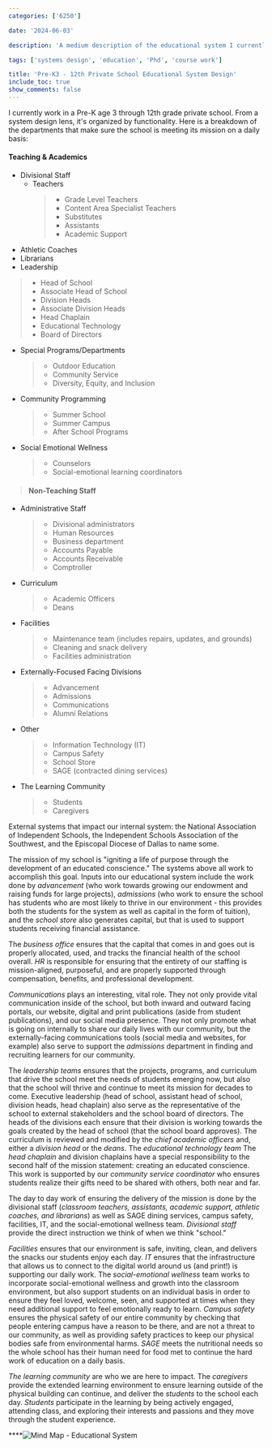 ```yaml
---
categories: ['6250']

date: '2024-06-03'

description: 'A medium description of the educational system I currently work in.'

tags: ['systems design', 'education', 'Phd', 'course work']

title: 'Pre-K3 - 12th Private School Educational System Design'
include_toc: true
show_comments: false
---
```


I currently work in a Pre-K age 3 through 12th grade private school. From a system design lens, it's organized by functionality. Here is a breakdown of the departments that make sure the school is meeting its mission on a daily basis:

#### Teaching & Academics
- Divisional Staff
  - Teachers
    > - Grade Level Teachers
    > - Content Area Specialist Teachers
    > - Substitutes
    > - Assistants
    > - Academic Support
 - Athletic Coaches
 - Librarians
 - Leadership
  > - Head of School
  > - Associate Head of School
  > - Division Heads
  > - Associate Division Heads
  > - Head Chaplain
  > - Educational Technology
  > - Board of Directors
- Special Programs/Departments
  > - Outdoor Education
  > - Community Service
  > - Diversity, Equity, and Inclusion
- Community Programming
  > - Summer School
  > - Summer Campus
  > - After School Programs
- Social Emotional Wellness
  > - Counselors
  > - Social-emotional learning coordinators

> #### Non-Teaching Staff
- Administrative Staff
  > - Divisional administrators
  > - Human Resources
  > - Business department
  > - Accounts Payable
  > - Accounts Receivable
  > - Comptroller
- Curriculum
  > - Academic Officers
  > - Deans
- Facilities
  > - Maintenance team (includes repairs, updates, and grounds)
  > - Cleaning and snack delivery
  > - Facilities administration
- Externally-Focused Facing Divisions
  > - Advancement
  > - Admissions
  > - Communications
  > - Alumni Relations
- Other
  > - Information Technology (IT)
  > - Campus Safety
  > - School Store
  > - SAGE (contracted dining services)
- The Learning Community
  > - Students
  > - Caregivers

External systems that impact our internal system: the National Association of Independent Schools, the Independent Schools Association of the Southwest, and the Episcopal Diocese of Dallas to name some.

The mission of my school is "igniting a life of purpose through the development of an educated conscience." The systems above all work to accomplish this goal. Inputs into our educational system include the work done by *advancement* (who work towards growing our endowment and raising funds for large projects), *admissions* (who work to ensure the school has students who are most likely to thrive in our environment - this provides both the students for the system as well as capital in the form of tuition), and the *school store* also generates capital, but that is used to support students receiving financial assistance.

The *business office* ensures that the capital that comes in and goes out is properly allocated, used, and tracks the financial health of the school overall. *HR* is responsible for ensuring that the entirety of our staffing is mission-aligned, purposeful, and are properly supported through compensation, benefits, and professional development.

*Communications* plays an interesting, vital role. They not only provide vital communication inside of the school, but both inward and outward facing portals, our website, digital and print publications (aside from student publications), and our social media presence. They not only promote what is going on internally to share our daily lives with our community, but the externally-facing communications tools (social media and websites, for example) also serve to support the *admissions* department in finding and recruiting learners for our community.

The *leadership teams* ensures that the projects, programs, and curriculum that drive the school meet the needs of students emerging now, but also that the school will thrive and continue to meet its mission for decades to come. Executive leadership (head of school, assistant head of school, division heads, head chaplain) also serve as the representative of the school to external stakeholders and the school board of directors. The heads of the divisions each ensure that their division is working towards the goals created by the head of school (that the school board approves). The curriculum is reviewed and modified by the *chief academic officers* and, either a *division head* or the *deans*. The *educational technology team* The *head chaplain* and division chaplains have a special responsibility to the second half of the mission statement: creating an educated conscience. This work is supported by our *community service coordinator* who ensures students realize their gifts need to be shared with others, both near and far.

The day to day work of ensuring the delivery of the mission is done by the divisional staff (*classroom teachers, assistants, academic support, athletic coaches, and librarians*) as well as SAGE dining services, campus safety, facilities, IT, and the social-emotional wellness team. *Divisional staff* provide the direct instruction we think of when we think "school."

*Facilities* ensures that our environment is safe, inviting, clean, and delivers the snacks our students enjoy each day. *IT* ensures that the infrastructure that allows us to connect to the digital world around us (and print!) is supporting our daily work. The *social-emotional wellness* team works to incorporate social-emotional wellness and growth into the classroom environment, but also support students on an individual basis in order to ensure they feel loved, welcome, seen, and supported at times when they need additional support to feel emotionally ready to learn. *Campus safety* ensures the physical safety of our entire community by checking that people entering campus have a reason to be there, and are not a threat to our community, as well as providing safety practices to keep our physical bodies safe from environmental harms. *SAGE* meets the nutritional needs so the whole school has their human need for food met to continue the hard work of education on a daily basis.

*The learning community* are who we are here to impact. The *caregivers* provide the extended learning environment to ensure learning outside of the physical building can continue, and deliver the *students* to the school each day. *Students* participate in the learning by being actively engaged, attending class, and exploring their interests and passions and they move through the student experience.

****![Mind Map - Educational System](https://github.com/meganblibrarian/PhDWebsite/assets/148710817/ed70a353-fc7d-4891-ad00-b33ac60f9340)

